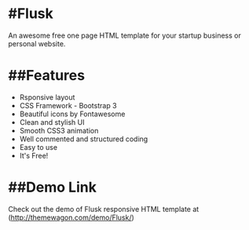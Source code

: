 #Flusk
=====
An awesome free one page HTML template for your startup business or personal website.

##Features
=====

- Rsponsive layout
- CSS Framework - Bootstrap 3
- Beautiful icons by Fontawesome
- Clean and stylish UI
- Smooth CSS3 animation
- Well commented and structured coding
- Easy to use
- It's Free!


##Demo Link
======
Check out the demo of Flusk responsive HTML template at (http://themewagon.com/demo/Flusk/)





